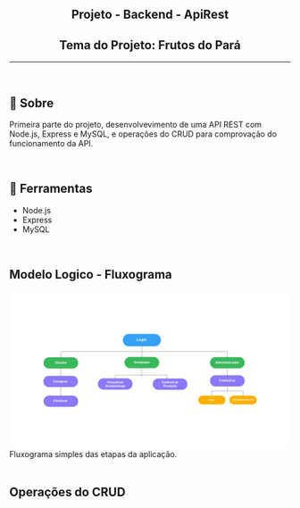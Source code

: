 <h2 align='center'>Projeto - Backend - ApiRest </h2>
<h2 align='center'>Tema do Projeto: Frutos do Pará</h2>
<hr><br>

## 📄 Sobre
Primeira parte do projeto, desenvolvevimento de uma API REST com Node.js, Express e MySQL, e operações do CRUD para comprovação do funcionamento da API.

<br>

## 🔨 Ferramentas

- Node.js
- Express
- MySQL

<br>

##  Modelo Logico - Fluxograma

<figuri>
<img align='center'; width='700' src='./imgs/fluxograma.jpeg' alt='Fluxograma' title='Modelo Logico'>
<figcaption>Fluxograma simples das etapas da aplicação.</figcaption>
</figuri>

<br>

## Operações do CRUD